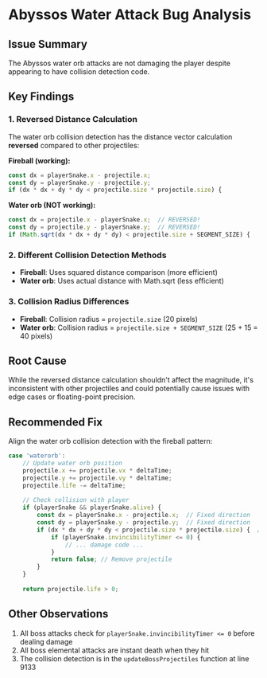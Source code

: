# Abyssos Water Attack Bug Analysis

## Issue Summary
The Abyssos water orb attacks are not damaging the player despite appearing to have collision detection code.

## Key Findings

### 1. **Reversed Distance Calculation**
The water orb collision detection has the distance vector calculation **reversed** compared to other projectiles:

**Fireball (working):**
```javascript
const dx = playerSnake.x - projectile.x;
const dy = playerSnake.y - projectile.y;
if (dx * dx + dy * dy < projectile.size * projectile.size) {
```

**Water orb (NOT working):**
```javascript
const dx = projectile.x - playerSnake.x;  // REVERSED!
const dy = projectile.y - playerSnake.y;  // REVERSED!
if (Math.sqrt(dx * dx + dy * dy) < projectile.size + SEGMENT_SIZE) {
```

### 2. **Different Collision Detection Methods**
- **Fireball**: Uses squared distance comparison (more efficient)
- **Water orb**: Uses actual distance with Math.sqrt (less efficient)

### 3. **Collision Radius Differences**
- **Fireball**: Collision radius = `projectile.size` (20 pixels)
- **Water orb**: Collision radius = `projectile.size + SEGMENT_SIZE` (25 + 15 = 40 pixels)

## Root Cause
While the reversed distance calculation shouldn't affect the magnitude, it's inconsistent with other projectiles and could potentially cause issues with edge cases or floating-point precision.

## Recommended Fix
Align the water orb collision detection with the fireball pattern:

```javascript
case 'waterorb':
    // Update water orb position
    projectile.x += projectile.vx * deltaTime;
    projectile.y += projectile.vy * deltaTime;
    projectile.life -= deltaTime;
    
    // Check collision with player
    if (playerSnake && playerSnake.alive) {
        const dx = playerSnake.x - projectile.x;  // Fixed direction
        const dy = playerSnake.y - projectile.y;  // Fixed direction
        if (dx * dx + dy * dy < projectile.size * projectile.size) {  // Use squared comparison
            if (playerSnake.invincibilityTimer <= 0) {
                // ... damage code ...
            }
            return false; // Remove projectile
        }
    }
    
    return projectile.life > 0;
```

## Other Observations
1. All boss attacks check for `playerSnake.invincibilityTimer <= 0` before dealing damage
2. All boss elemental attacks are instant death when they hit
3. The collision detection is in the `updateBossProjectiles` function at line 9133